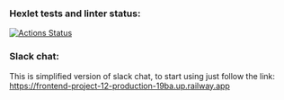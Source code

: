 ### Hexlet tests and linter status:
[![Actions Status](https://github.com/Viltorn/frontend-project-12/workflows/hexlet-check/badge.svg)](https://github.com/Viltorn/frontend-project-12/actions)

### Slack chat:
This is simplified version of slack chat, to start using just follow the link:
https://frontend-project-12-production-19ba.up.railway.app